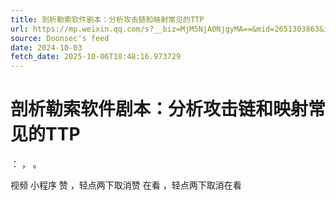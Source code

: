 ```yaml
---
title: 剖析勒索软件剧本：分析攻击链和映射常见的TTP
url: https://mp.weixin.qq.com/s?__biz=MjM5NjA0NjgyMA==&mid=2651303863&idx=3&sn=aa791ccc68601969f2042ee47d3083e6
source: Doonsec's feed
date: 2024-10-03
fetch_date: 2025-10-06T18:48:16.973729
---
```


# 剖析勒索软件剧本：分析攻击链和映射常见的TTP

：
，
。

视频
小程序
赞
，轻点两下取消赞
在看
，轻点两下取消在看